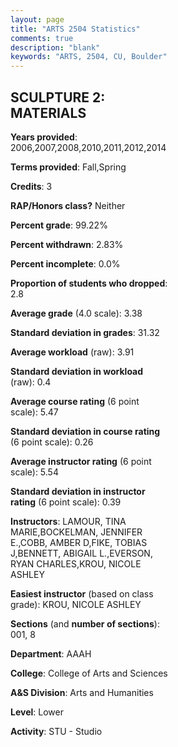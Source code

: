```yaml
---
layout: page
title: "ARTS 2504 Statistics"
comments: true
description: "blank"
keywords: "ARTS, 2504, CU, Boulder"
--- 
```

<head>
<script src="https://ajax.googleapis.com/ajax/libs/jquery/2.1.3/jquery.min.js"></script>
<script src="https://dl.dropboxusercontent.com/s/pc42nxpaw1ea4o9/highcharts.js?dl=0"></script>
<!-- <script src="../assets/js/highcharts.js"></script> -->
<style type="text/css">@font-face {
	font-family: "Bebas Neue";
	src: url(https://www.filehosting.org/file/details/544349/BebasNeue%20Regular.otf) format("opentype");
	}
	h1.Bebas { 
		font-family: "Bebas Neue", Verdana, Tahoma;
	}
</style>
</head>
<body>
	<div id="container" style="float: right; width: 45%; height: 88%; margin-left: 2.5%; margin-right: 2.5%;"></div>
	<script language="JavaScript">
		$(document).ready(function() {
		var chart = {type: 'column'};
		var title = {text: 'Grade Distribution'};
		var xAxis = {categories: ['A','B','C','D','F'],crosshair: true};
		var yAxis = {min: 0,title: {text: 'Percentage'}};
		var tooltip = {headerFormat: '<center><b><span style="font-size:20px">{point.key}</span></b></center>',
		               pointFormat: '<td style="padding:0"><b>{point.y:.1f}%</b></td>',
		               footerFormat: '</table>',shared: true,useHTML: true};
		var plotOptions = {column: {pointPadding: 0.0,borderWidth: 0}};  
		var credits = {enabled: false};var series= [{name: 'Percent',data: [62.14,28.16,5.83,2.91,0.97,]}];
		var json = {};
		json.chart = chart;
		json.title = title;
		json.tooltip = tooltip;
		json.xAxis = xAxis;
		json.yAxis = yAxis;  
		json.series = series;
		json.plotOptions = plotOptions;  
		json.credits = credits;
		$('#container').highcharts(json);
	});
	</script>
</body>
			   
## SCULPTURE 2: MATERIALS

**Years provided**: 2006,2007,2008,2010,2011,2012,2014

**Terms provided**: Fall,Spring

**Credits**: 3

**RAP/Honors class?** Neither

**Percent grade**: 99.22%

**Percent withdrawn**: 2.83%

**Percent incomplete**: 0.0%

**Proportion of students who dropped**: 2.8

**Average grade** (4.0 scale): 3.38

**Standard deviation in grades**: 31.32

**Average workload** (raw): 3.91

**Standard deviation in workload** (raw): 0.4

**Average course rating** (6 point scale): 5.47

**Standard deviation in course rating** (6 point scale): 0.26

**Average instructor rating** (6 point scale): 5.54

**Standard deviation in instructor rating** (6 point scale): 0.39

**Instructors**: LAMOUR, TINA MARIE,BOCKELMAN, JENNIFER E.,COBB, AMBER D,FIKE, TOBIAS J,BENNETT, ABIGAIL L.,EVERSON, RYAN CHARLES,KROU, NICOLE ASHLEY

**Easiest instructor** (based on class grade): KROU, NICOLE ASHLEY

**Sections** (and **number of sections**): 001, 8

**Department**: AAAH

**College**: College of Arts and Sciences

**A&S Division**: Arts and Humanities

**Level**: Lower

**Activity**: STU - Studio
